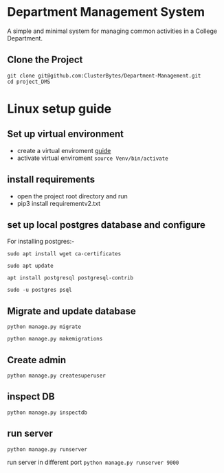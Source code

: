 # Department Management System

A simple and minimal system for managing common activities in a College Department.

## Clone the Project

    git clone git@github.com:ClusterBytes/Department-Management.git
    cd project_DMS

# Linux setup guide

## Set up virtual environment

- create a virtual enviroment [guide](https://docs.python.org/3/library/venv.html)
- activate virtual enviroment `source Venv/bin/activate`

## install requirements

- open the project root directory and run
- pip3 install requirementv2.txt

## set up local postgres database and configure

For installing postgres:-

    sudo apt install wget ca-certificates

    sudo apt update

    apt install postgresql postgresql-contrib

    sudo -u postgres psql

## Migrate and update database

    python manage.py migrate

    python manage.py makemigrations

## Create admin

    python manage.py createsuperuser

## inspect DB

    python manage.py inspectdb

## run server

    python manage.py runserver

run server in different port `python manage.py runserver 9000`
